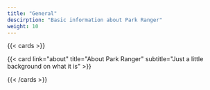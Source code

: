 ```yaml
---
title: "General"
descirption: "Basic information about Park Ranger"
weight: 10
---
```


{{< cards  >}}

  {{< card link="about"  title="About Park Ranger" subtitle="Just a little background on what it is" >}}

{{< /cards >}}

